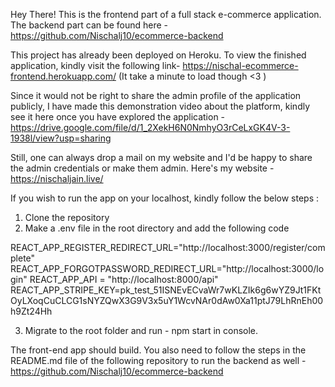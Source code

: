 Hey There!
This is the frontend part of a full stack e-commerce application. The backend part can be found here - 
https://github.com/Nischalj10/ecommerce-backend

This project has already been deployed on Heroku. To view the finished application, kindly visit the following link-
https://nischal-ecommerce-frontend.herokuapp.com/ 
(It take a minute to load though <3 )

Since it would not be right to share the admin profile of the application publicly, I have made this demonstration 
video about the platform, kindly see it here once you have explored the application -
https://drive.google.com/file/d/1_2XekH6N0NmhyO3rCeLxGK4V-3-1938l/view?usp=sharing

Still, one can always drop a mail on my website and I'd be happy to share the admin credentials or make them admin.
Here's my website - https://nischaljain.live/

If you wish to run the app on your localhost, kindly follow the below steps : 

1. Clone the repository
2. Make a .env file in the root directory and add the following code

REACT_APP_REGISTER_REDIRECT_URL="http://localhost:3000/register/complete"
REACT_APP_FORGOTPASSWORD_REDIRECT_URL="http://localhost:3000/login"
REACT_APP_API = "http://localhost:8000/api"
REACT_APP_STRIPE_KEY=pk_test_51ISNEvECvaWr7wKLZIk6g6wYZ9Jt1FKtOyLXoqCuCLCG1sNYZQwX3G9V3x5uY1WcvNAr0dAw0Xa11ptJ79LhRnEh00h9Zt24Hh

3. Migrate to the root folder and run - npm start in console.

The front-end app should build. You also need to follow the steps in the README.md file of the following repository
to run the backend as well - 
https://github.com/Nischalj10/ecommerce-backend


